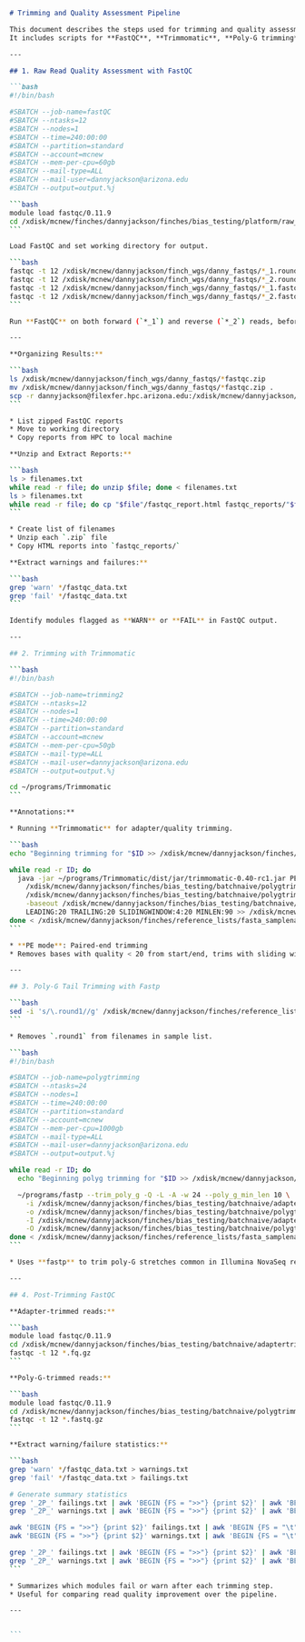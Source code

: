 ````markdown
# Trimming and Quality Assessment Pipeline

This document describes the steps used for trimming and quality assessment of whole-genome sequencing (WGS) reads from finch samples.  
It includes scripts for **FastQC**, **Trimmomatic**, **Poly-G trimming**, and post-trimming quality checks.

---

## 1. Raw Read Quality Assessment with FastQC

```bash
#!/bin/bash

#SBATCH --job-name=fastQC
#SBATCH --ntasks=12
#SBATCH --nodes=1             
#SBATCH --time=240:00:00   
#SBATCH --partition=standard
#SBATCH --account=mcnew
#SBATCH --mem-per-cpu=60gb
#SBATCH --mail-type=ALL
#SBATCH --mail-user=dannyjackson@arizona.edu
#SBATCH --output=output.%j

```bash
module load fastqc/0.11.9
cd /xdisk/mcnew/finches/dannyjackson/finches/bias_testing/platform/raw_fastqcs
```

Load FastQC and set working directory for output.

```bash
fastqc -t 12 /xdisk/mcnew/dannyjackson/finch_wgs/danny_fastqs/*_1.round1.fq.gz 
fastqc -t 12 /xdisk/mcnew/dannyjackson/finch_wgs/danny_fastqs/*_2.round1.fq.gz 
fastqc -t 12 /xdisk/mcnew/dannyjackson/finch_wgs/danny_fastqs/*_1.fastq.gz
fastqc -t 12 /xdisk/mcnew/dannyjackson/finch_wgs/danny_fastqs/*_2.fastq.gz
```

Run **FastQC** on both forward (`*_1`) and reverse (`*_2`) reads, before trimming.

---

**Organizing Results:**

```bash
ls /xdisk/mcnew/dannyjackson/finch_wgs/danny_fastqs/*fastqc.zip
mv /xdisk/mcnew/dannyjackson/finch_wgs/danny_fastqs/*fastqc.zip .
scp -r dannyjackson@filexfer.hpc.arizona.edu:/xdisk/mcnew/dannyjackson/finches/bias_testing/platform/raw_fastqcs/ .
```

* List zipped FastQC reports
* Move to working directory
* Copy reports from HPC to local machine

**Unzip and Extract Reports:**

```bash
ls > filenames.txt
while read -r file; do unzip $file; done < filenames.txt
ls > filenames.txt
while read -r file; do cp "$file"/fastqc_report.html fastqc_reports/"$file"_fastqc_report.html; done < filenames.txt
```

* Create list of filenames
* Unzip each `.zip` file
* Copy HTML reports into `fastqc_reports/`

**Extract warnings and failures:**

```bash
grep 'warn' */fastqc_data.txt
grep 'fail' */fastqc_data.txt
```

Identify modules flagged as **WARN** or **FAIL** in FastQC output.

---

## 2. Trimming with Trimmomatic

```bash
#!/bin/bash

#SBATCH --job-name=trimming2
#SBATCH --ntasks=12
#SBATCH --nodes=1             
#SBATCH --time=240:00:00   
#SBATCH --partition=standard
#SBATCH --account=mcnew
#SBATCH --mem-per-cpu=50gb
#SBATCH --mail-type=ALL
#SBATCH --mail-user=dannyjackson@arizona.edu
#SBATCH --output=output.%j

cd ~/programs/Trimmomatic
```

**Annotations:**

* Running **Trimmomatic** for adapter/quality trimming.

```bash
echo "Beginning trimming for "$ID >> /xdisk/mcnew/dannyjackson/finches/bias_testing/batchnaive/trim_log.txt

while read -r ID; do
  java -jar ~/programs/Trimmomatic/dist/jar/trimmomatic-0.40-rc1.jar PE -threads 12 \
    /xdisk/mcnew/dannyjackson/finches/bias_testing/batchnaive/polygtrimmed_fastas/"$ID"_1_polygtrimmed.fastq.gz \
    /xdisk/mcnew/dannyjackson/finches/bias_testing/batchnaive/polygtrimmed_fastas/"$ID"_2_polygtrimmed.fastq.gz \
    -baseout /xdisk/mcnew/dannyjackson/finches/bias_testing/batchnaive/finaltrim_fastas/"$ID"_trimmed2.fq.gz \
    LEADING:20 TRAILING:20 SLIDINGWINDOW:4:20 MINLEN:90 >> /xdisk/mcnew/dannyjackson/finches/bias_testing/batchnaive/trim2_log.txt
done < /xdisk/mcnew/dannyjackson/finches/reference_lists/fasta_samplenames.txt
```

* **PE mode**: Paired-end trimming
* Removes bases with quality < 20 from start/end, trims with sliding window, and enforces min length of 90 bp.

---

## 3. Poly-G Tail Trimming with Fastp

```bash
sed -i 's/\.round1//g' /xdisk/mcnew/dannyjackson/finches/reference_lists/fasta_round1_samplenames.txt
```

* Removes `.round1` from filenames in sample list.

```bash
#!/bin/bash

#SBATCH --job-name=polygtrimming
#SBATCH --ntasks=24
#SBATCH --nodes=1             
#SBATCH --time=240:00:00   
#SBATCH --partition=standard
#SBATCH --account=mcnew
#SBATCH --mem-per-cpu=1000gb
#SBATCH --mail-type=ALL
#SBATCH --mail-user=dannyjackson@arizona.edu
#SBATCH --output=output.%j

while read -r ID; do
  echo "Beginning polyg trimming for "$ID >> /xdisk/mcnew/dannyjackson/finches/bias_testing/batchnaive/polygtrimmed_fastas/polyg_trim_log.txt

  ~/programs/fastp --trim_poly_g -Q -L -A -w 24 --poly_g_min_len 10 \
    -i /xdisk/mcnew/dannyjackson/finches/bias_testing/batchnaive/adaptertrimmed_fastas/"$ID"_trimmed_1P.fq.gz \
    -o /xdisk/mcnew/dannyjackson/finches/bias_testing/batchnaive/polygtrimmed_fastas/"$ID"_1_polygtrimmed.fastq.gz \
    -I /xdisk/mcnew/dannyjackson/finches/bias_testing/batchnaive/adaptertrimmed_fastas/"$ID"_trimmed_2P.fq.gz \
    -O /xdisk/mcnew/dannyjackson/finches/bias_testing/batchnaive/polygtrimmed_fastas/"$ID"_2_polygtrimmed.fastq.gz
done < /xdisk/mcnew/dannyjackson/finches/reference_lists/fasta_samplenames.txt
```

* Uses **fastp** to trim poly-G stretches common in Illumina NovaSeq reads.

---

## 4. Post-Trimming FastQC

**Adapter-trimmed reads:**

```bash
module load fastqc/0.11.9
cd /xdisk/mcnew/dannyjackson/finches/bias_testing/batchnaive/adaptertrimmed_fastas/
fastqc -t 12 *.fq.gz
```

**Poly-G-trimmed reads:**

```bash
module load fastqc/0.11.9
cd /xdisk/mcnew/dannyjackson/finches/bias_testing/batchnaive/polygtrimmed_fastas/
fastqc -t 12 *.fastq.gz
```

**Extract warning/failure statistics:**

```bash
grep 'warn' */fastqc_data.txt > warnings.txt
grep 'fail' */fastqc_data.txt > failings.txt

# Generate summary statistics
grep '_2P_' failings.txt | awk 'BEGIN {FS = ">>"} {print $2}' | awk 'BEGIN {FS = "\t"} {print $1}' | sort | uniq -c > stats_fail_adaptertrimmed_fastas.txt
grep '_2P_' warnings.txt | awk 'BEGIN {FS = ">>"} {print $2}' | awk 'BEGIN {FS = "\t"} {print $1}' | sort | uniq -c > stats_warn_adaptertrimmed_fastas.txt

awk 'BEGIN {FS = ">>"} {print $2}' failings.txt | awk 'BEGIN {FS = "\t"} {print $1}' | sort | uniq -c > stats_fail_polygtrimmed_fastas.txt
awk 'BEGIN {FS = ">>"} {print $2}' warnings.txt | awk 'BEGIN {FS = "\t"} {print $1}' | sort | uniq -c > stats_warn_polygtrimmed_fastas.txt

grep '_2P_' failings.txt | awk 'BEGIN {FS = ">>"} {print $2}' | awk 'BEGIN {FS = "\t"} {print $1}' | sort | uniq -c > stats_fail_finaltrim_fastas.txt
grep '_2P_' warnings.txt | awk 'BEGIN {FS = ">>"} {print $2}' | awk 'BEGIN {FS = "\t"} {print $1}' | sort | uniq -c > stats_warn_finaltrim_fastas.txt
```

* Summarizes which modules fail or warn after each trimming step.
* Useful for comparing read quality improvement over the pipeline.

---


```

